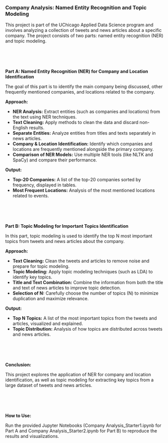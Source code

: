 ### Company Analysis: Named Entity Recognition and Topic Modeling

This project is part of the UChicago Applied Data Science program and involves analyzing a collection of tweets and news articles about a specific company. The project consists of two parts: named entity recognition (NER) and topic modeling.

<br>
<br>
<br>

**Part A: Named Entity Recognition (NER) for Company and Location Identification**

The goal of this part is to identify the main company being discussed, other frequently mentioned companies, and locations related to the company.

**Approach:**
* **NER Analysis:** Extract entities (such as companies and locations) from the text using NER techniques.
* **Text Cleaning:** Apply methods to clean the data and discard non-English results.
* **Separate Entities:** Analyze entities from titles and texts separately in news articles.
* **Company & Location Identification:** Identify which companies and locations are frequently mentioned alongside the primary company.
* **Comparison of NER Models:** Use multiple NER tools (like NLTK and SpaCy) and compare their performance.

**Output:**
* **Top-20 Companies:** A list of the top-20 companies sorted by frequency, displayed in tables.
* **Most Frequent Locations:** Analysis of the most mentioned locations related to events.
<br>
<br>
<br>

**Part B: Topic Modeling for Important Topics Identification**

In this part, topic modeling is used to identify the top N most important topics from tweets and news articles about the company.

**Approach:**
* **Text Cleaning:** Clean the tweets and articles to remove noise and prepare for topic modeling.
* **Topic Modeling:** Apply topic modeling techniques (such as LDA) to identify key topics.
* **Title and Text Combination:** Combine the information from both the title and text of news articles to improve topic detection.
* **Selection of N:** Carefully choose the number of topics (N) to minimize duplication and maximize relevance.

**Output:**
* **Top N Topics:** A list of the most important topics from the tweets and articles, visualized and explained.
* **Topic Distribution:** Analysis of how topics are distributed across tweets and news articles.

<br>
<br>
<br>

**Conclusion:**

This project explores the application of NER for company and location identification, as well as topic modeling for extracting key topics from a large dataset of tweets and news articles.

<br>
<br>
<br>

**How to Use:**

Run the provided Jupyter Notebooks (Company Analysis_Starter1.ipynb for Part A and Company Analysis_Starter2.ipynb for Part B) to reproduce the results and visualizations.


